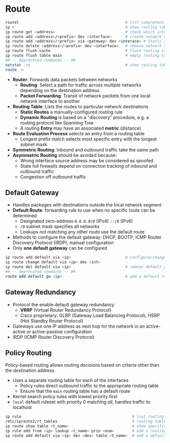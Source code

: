 # Route

```bash
routel                                               # list comprehensive routing configuration
ip r                                                 # show routing table
ip route get <address>                               # check which interface is used for a specific dest.
ip route add <address>/<prefix> dev <interface>      # create network route
ip route add <address>/<prefix> via <gateway> dev <interace> # Static routes
ip route delete <address>/<prefix> dev <interface>   # remove network route
ip route flush cache                                 # flush routing cash after reconfiguration
ip route flush table main                            # empty routing table
## -- deprecated commands -- ##
netstat -rn                                          # show routing table
route -n
```

* **Router**: Forwards data packets between networks 
  - **Routing**: Select a path for traffic across multiple networks depending on the destination address
  - **Packet Forwarding**: Transit of network packets from one local network interface to another
* **Routing Table**: Lists the routes to particular network destinations
  - **Static Routes** a manually-configured routing rule
  - **Dynamic Routing** is based on a "discovery" procedure, e.g. a routing protocol like Spanning Tree
  - A routing **Entry** may have an associated **metric** (distance)
* **Route Evaluation Process** selects an entry from a routing table
  - Longest prefix match selects most specific entry with the longest subnet mask
* **Symmetric Routing**: Inbound and outbound traffic take the same path
* **Asymmetric Routing** should be avoided because:
  - Wrong interface source address may be considered as spoofed
  - State full firewalls depend on connection tracking of inbound and outbound traffic
  - Congestion off outbound traffic


## Default Gateway

* Handles packages with destinations outside the local network segment
* **Default Route**: forwarding rule to use when no specific route can be determined
  - Designated zero-address `0.0.0.0/0` (IPv4) `::/0` (IPv6) 
  - `/0` subnet mask specifies all networks
  - Lookups not matching any other route use the default route
* Methods to configure the default gateway: DHCP, BOOTP, ICMP Router Discovery Protocol (IRDP), manual configuration
* Only **one default gateway** can be configured

```bash
ip route add default via <ip>                        # configure/change the default route
ip route change default via <ip> dev <int>
ip route del default via <ip>                        # remove default gateway
## -- deprecated commands -- ##
route add default gw <ip>                            # add a default route
```

## Gateway Redundancy

* Protocol the enable default gateway redundancy
  - **VRRP** (Virtual Router Redundancy Protocol)
  - Cisco proprietary: GLBP (Gateway Load Balancing Protocol), HSRP (Hot Standby Router Protocol)
* Gateways use one IP address as next hop for the network in an active-active or active-passive configuration
* IRDP (ICMP Router Discovery Protocol)

## Policy Routing

Policy-based routing allows routing decisions based on criteria other than the destination address.

* Uses a separate routing table for each of the interfaces
  - Policy rules direct outbound traffic to the appropriate routing table
  - Ensure that the `main` routing table has a default route
* Kernel search policy rules with lowest priority first
* `local` default ruleset with priority 0 matching _all_, handles traffic to localhost

```bash
ip rule                                                 # list routing tables
/etc/iproute2/rt_tables                                 # routing table configuration file
ip route show table <t_name>                            # show specific routing table
ip rule add from <ip> lookup <t_name> prio <num>        # add a routing policy to table
ip route add default via <ip> dev <dev> table <t_name>  # add a default route to table
```
